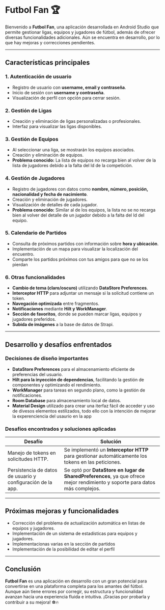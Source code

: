 # **Futbol Fan** 🏆  

Bienvenido a **Futbol Fan**, una aplicación desarrollada en Android Studio que permite gestionar ligas, equipos y jugadores de fútbol, además de ofrecer diversas funcionalidades adicionales. Aún se encuentra en desarrollo, por lo que hay mejoras y correcciones pendientes.  

---

## **Características principales**  

### **1. Autenticación de usuario**  
- Registro de usuario con **username, email y contraseña**.
- Inicio de sesión con **username y contraseña**.
- Visualización de perfil con opción para cerrar sesión.

### **2. Gestión de Ligas**  
- Creación y eliminación de ligas personalizadas o profesionales.
- Interfaz para visualizar las ligas disponibles.

### **3. Gestión de Equipos**  
- Al seleccionar una liga, se mostrarán los equipos asociados.
- Creación y eliminación de equipos.
- **Problema conocido:** La lista de equipos no recarga bien al volver de la lista de jugadores debido a la falta del Id de la competición.

### **4. Gestión de Jugadores**  
- Registro de jugadores con datos como **nombre, número, posición, nacionalidad y fecha de nacimiento**.
- Creación y eliminación de jugadores.
- Visualización de detalles de cada jugador.
- **Problema conocido:** Similar al de los equipos, la lista no se no recarga bien al volver del detalle de un jugador debido a la falta del Id del equipo.

### **5. Calendario de Partidos**  
- Consulta de próximos partidos con información sobre **hora y ubicación**.
- Implementación de un mapa para visualizar la localización del encuentro.
- Comparte los partidos próximos con tus amigos para que no se los pierdan

### **6. Otras funcionalidades**  
- **Cambio de tema (claro/oscuro)** utilizando **DataStore Preferences**.
- **Interceptor HTTP** para adjuntar un mensaje si la solicitud contiene un token.
- **Navegación optimizada** entre fragmentos.
- **Notificaciones** mediante **Hilt y WorkManager**.
- **Sección de favoritos**, donde se pueden marcar ligas, equipos y jugadores preferidos.
- **Subida de imágenes** a la base de datos de Strapi.

---

## **Desarrollo y desafíos enfrentados**  

### **Decisiones de diseño importantes**  
- **DataStore Preferences** para el almacenamiento eficiente de preferencias del usuario.
- **Hilt para la inyección de dependencias**, facilitando la gestión de componentes y optimizando el rendimiento.
- **WorkManager** para tareas en segundo plano, como la gestión de notificaciones.
- **Room Database** para almacenamiento local de datos.
- **Material Design** utilizado para crear una iterfaz fácil de acceder y uso de divesos elementos estilizados, todo ello con la intención de mejorar la experenciencia del usaurio en la app

### **Desafíos encontrados y soluciones aplicadas**  

| Desafío | Solución |
|---------|----------|
| Manejo de tokens en solicitudes HTTP. | Se implementó un **Interceptor HTTP** para gestionar automáticamente los tokens en las peticiones. |
| Persistencia de datos de usuario y configuración de la app. | Se optó por **DataStore en lugar de SharedPreferences**, ya que ofrece mejor rendimiento y soporte para datos más complejos. |

---

## **Próximas mejoras y funcionalidades**  
- Corrección del problema de actualización automática en listas de equipos y jugadores.
- Implementación de un sistema de estadísticas para equipos y jugadores.
- Implementacionas varias en la sección de partidos
- Implementación de la posibilidad de editar el perfil

---

## **Conclusión**  

**Futbol Fan** es una aplicación en desarrollo con un gran potencial para convertirse en una plataforma completa para los amantes del fútbol. Aunque aún tiene errores por corregir, su estructura y funcionalidad avanzan hacia una experiencia fluida e intuitiva. ¡Gracias por probarla y contribuir a su mejora! ⚽🔥


    
        
 
